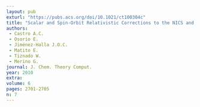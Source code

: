 ```yaml
---
layout: pub
exturl: "https://pubs.acs.org/doi/10.1021/ct100304c"
title: "Scalar and Spin-Orbit Relativistic Corrections to the NICS and the Induced Magnetic Field: The case of the E122- spherenes (E = Ge, Sn, Pb)"
authors:
 - Castro A.C.
 - Osorio E.
 - Jiménez-Halla J.O.C.
 - Matito E.
 - Tiznado W.
 - Merino G.
journal: J. Chem. Theory Comput.
year: 2010
extra: 
volume: 6
pages: 2701-2705
n: 7
---
```

